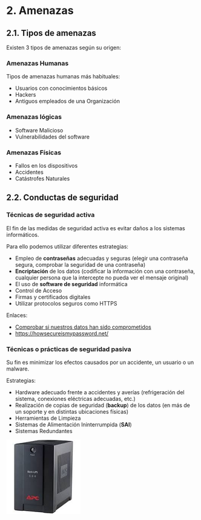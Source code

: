 # 2. Amenazas

## 2.1. Tipos de amenazas

Existen 3 tipos de amenazas según su origen:

### Amenazas Humanas

Tipos de amenazas humanas más habituales:

- Usuarios con conocimientos básicos
- Hackers
- Antiguos empleados de una Organización

### Amenazas lógicas

- Software Malicioso
- Vulnerabilidades del software

### Amenazas Físicas

- Fallos en los dispositivos
- Accidentes
- Catástrofes Naturales

## 2.2. Conductas de seguridad

### Técnicas de seguridad activa

El fin de las medidas de seguridad activa es evitar daños a los sistemas informáticos.

Para ello podemos utilizar diferentes estrategias:

- Empleo de **contraseñas** adecuadas y seguras (elegir una contraseña segura, comprobar la seguridad de una contraseña)
- **Encriptación** de los datos (codificar la información con una contraseña, cualquier persona que la intercepte no pueda ver el mensaje original)
- El uso de **software de seguridad** informática
- Control de Acceso
- Firmas y certificados digitales
- Utilizar protocolos seguros como HTTPS

Enlaces:

- [Comprobar si nuestros datos han sido comprometidos](https://haveibeenpwned.com/
)
- https://howsecureismypassword.net/

### Técnicas o prácticas de seguridad pasiva

Su fin es minimizar los efectos causados por un accidente, un usuario o un malware.

Estrategias:

- Hardware adecuado frente a accidentes y averías (refrigeración del sistema, conexiones eléctricas adecuadas, etc.)
- Realización de copias de seguridad (**backup**) de los datos (en más de un soporte y en distintas ubicaciones físicas)
- Herramientas de Limpieza
- Sistemas de Alimentación Ininterrumpida (**SAI**)
- Sistemas Redundantes

![](img/2019-11-27-08-35-38.png)
